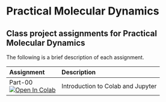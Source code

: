# Practical Molecular Dynamics

## Class project assignments for Practical Molecular Dynamics

The following is a brief description of each assignment.

| Assignment| Description                       |
|:--------|:--------|
| Part-00 </br>[![Open In Colab](https://colab.research.google.com/assets/colab-badge.svg)](https://colab.research.google.com/github/dgoppenheimer/PCB3109-Cancer-Biology/blob/main/Assignments/Part-00.ipynb) | Introduction to Colab and Jupyter |
